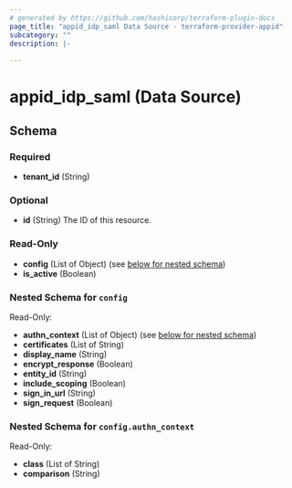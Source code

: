 ```yaml
---
# generated by https://github.com/hashicorp/terraform-plugin-docs
page_title: "appid_idp_saml Data Source - terraform-provider-appid"
subcategory: ""
description: |-
  
---
```


# appid_idp_saml (Data Source)





<!-- schema generated by tfplugindocs -->
## Schema

### Required

- **tenant_id** (String)

### Optional

- **id** (String) The ID of this resource.

### Read-Only

- **config** (List of Object) (see [below for nested schema](#nestedatt--config))
- **is_active** (Boolean)

<a id="nestedatt--config"></a>
### Nested Schema for `config`

Read-Only:

- **authn_context** (List of Object) (see [below for nested schema](#nestedobjatt--config--authn_context))
- **certificates** (List of String)
- **display_name** (String)
- **encrypt_response** (Boolean)
- **entity_id** (String)
- **include_scoping** (Boolean)
- **sign_in_url** (String)
- **sign_request** (Boolean)

<a id="nestedobjatt--config--authn_context"></a>
### Nested Schema for `config.authn_context`

Read-Only:

- **class** (List of String)
- **comparison** (String)


